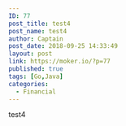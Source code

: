 ```yaml
---
ID: 77
post_title: test4
post_name: test4
author: Captain
post_date: 2018-09-25 14:33:49
layout: post
link: https://moker.io/?p=77
published: true
tags: [Go,Java]
categories:
  - Financial
---
```

test4
